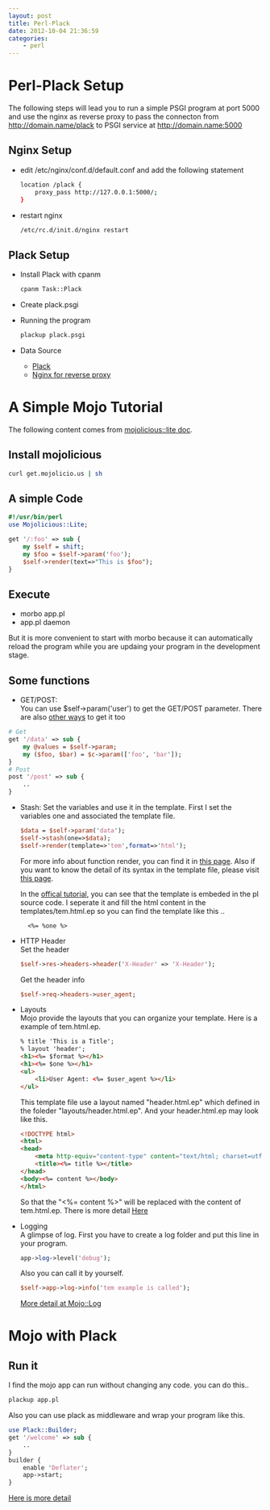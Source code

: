 ```yaml
---
layout: post
title: Perl-Plack
date: 2012-10-04 21:36:59
categories:
	- perl
---
```

Perl-Plack Setup
======

The following steps will lead you to run a simple PSGI program at port 5000 and use the nginx as reverse proxy 
to pass the connecton from http://domain.name/plack to PSGI service at http://domain.name:5000

Nginx Setup
------
- edit /etc/nginx/conf.d/default.conf and add the following statement

	``` bash
	location /plack {
		proxy_pass http://127.0.0.1:5000/;
	}
	```

- restart nginx

	``` bash
	/etc/rc.d/init.d/nginx restart
	```

Plack Setup
------
- Install Plack with cpanm

	``` bash
	cpanm Task::Plack
	```

- Create plack.psgi

<script src="https://gist.github.com/3833600.js?file=gistfile1.pl"></script>

- Running the program

	``` bash
	plackup plack.psgi
	```

- Data Source  
	- [Plack](http://plackperl.org/)  
	- [Nginx for reverse proxy](http://www.arthurtoday.com/2010/07/nginx-apache-reverse-proxy-server.html#.UG2L2E2miCg)

A Simple Mojo Tutorial
======
The following content comes from [mojolicious::lite doc](http://mojolicio.us/perldoc/Mojolicious/Lite).

Install mojolicious
------

``` bash
curl get.mojolicio.us | sh
```

A simple Code
------

``` perl
#!/usr/bin/perl
use Mojolicious::Lite;

get '/:foo' => sub {
	my $self = shift;
	my $foo = $self->param('foo');
	$self->render(text=>"This is $foo");
}
```

Execute  
------
- morbo app.pl
- app.pl daemon

But it is more convenient to start with morbo because it can automatically reload the program while you are updaing your program in the development stage.

Some functions
------
- GET/POST:  
	You can use $self->param('user') to get the GET/POST parameter. There are also [other ways](http://mojolicio.us/perldoc/Mojolicious/Controller#param) to get it too  

``` perl
# Get
get '/data' => sub {
	my @values = $self->param;  
	my ($foo, $bar) = $c->param(['foo', 'bar']);
}
# Post
post '/post' => sub {
	..
}
```

- Stash:
	Set the variables and use it in the template. First I set the variables one and associated the template file.

	``` perl
	$data = $self->param('data');
	$self->stash(one=>$data);
	$self->render(template=>'tem',format=>'html');
	```

	For more info about function render, you can find it in [this page](http://search.cpan.org/~sri/Mojolicious-3.44/lib/Mojolicious/Guides/Rendering.pod). Also if you want to know the detail of its syntax in the template file, please visit [this page](http://mojolicio.us/perldoc/Mojolicious/Guides/Rendering#Embedded_Perl).

	In the [offical tutorial](http://mojolicio.us/perldoc/Mojolicious/Lite#Stash_and_templates), you can see that the template is embeded in the pl source code. I seperate it and fill the html content in the templates/tem.html.ep so you can find the template like this ..
			
		<%= %one %>

- HTTP Header  
	Set the header  

	``` perl
	$self->res->headers->header('X-Header' => 'X-Header');
	```

	Get the header info  

	``` perl
	$self->req->headers->user_agent;
	```
 
- Layouts  
	Mojo provide the layouts that you can organize your template. Here is a example of tem.html.ep.

	``` html
	% title 'This is a Title';
	% layout 'header';
	<h1><%= $format %></h1>
	<h1><%= $one %></h1>
	<ul>
		<li>User Agent: <%= $user_agent %></li>
	</ul>
	```

	This template file use a layout named "header.html.ep" which defined in the foleder "layouts/header.html.ep". And your header.html.ep may look like this.

	``` html
	<!DOCTYPE html>
	<html>
	<head>
		<meta http-equiv="content-type" content="text/html; charset=utf-8">
		<title><%= title %></title>
	</head>
	<body><%= content %></body>
	</html>
	```

	So that the "<%= content %>" will be replaced with the content of tem.html.ep. There is more detail [Here](http://mojolicio.us/perldoc/Mojolicious/Guides/Rendering#Layouts)

- Logging  
	A glimpse of log. First you have to create a log folder and put this line in your program.

	``` perl
	app->log->level('debug');
	```

	Also you can call it by yourself.

	``` perl
	$self->app->log->info('tem example is called');
	```

	[More detail at Mojo::Log](http://mojolicio.us/perldoc/Mojo/Log)

Mojo with Plack
======
Run it
------
I find the mojo app can run without changing any code. you can do this..

``` perl
plackup app.pl
```

Also you can use plack as middleware and wrap your program like this.

``` perl
use Plack::Builder;
get '/welcome' => sub {
	..
}
builder {
	enable 'Deflater';
	app->start;
}
```

[Here is more detail](http://mojolicio.us/perldoc/Mojolicious/Guides/Cookbook#PSGIPlack)
